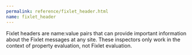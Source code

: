 ```yaml
---
permalink: reference/fixlet_header.html
name: fixlet_header
---
```


Fixlet headers are name:value pairs that can provide important information about the Fixlet messages at any site. These inspectors only work in the context of property evaluation, not Fixlet evaluation.